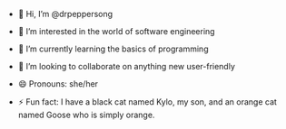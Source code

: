 - 👋 Hi, I’m @drpeppersong
- 👀 I’m interested in the world of software engineering
- 🌱 I’m currently learning the basics of programming
- 💞️ I’m looking to collaborate on anything new user-friendly

- 😄 Pronouns: she/her
- ⚡ Fun fact: I have a black cat named Kylo, my son, and an orange cat named Goose who is simply orange.

<!---
drpeppersong/drpeppersong is a ✨ special ✨ repository because its `README.md` (this file) appears on your GitHub profile.
You can click the Preview link to take a look at your changes.
--->

